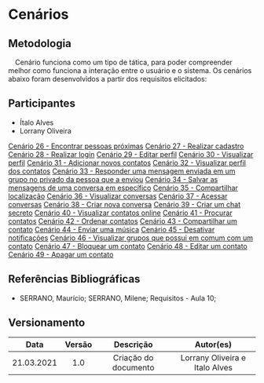 # Cenários
## Metodologia

 <p>&emsp;Cenário funciona como um tipo de tática, para poder compreender melhor como funciona a interação entre o usuário e o sistema. Os cenários abaixo foram desenvolvidos a partir dos requisitos elicitados: </p>

## Participantes
  - Ítalo Alves
  - Lorrany Oliveira


[Cenário 26 - Encontrar pessoas próximas](cenario26.md)
[Cenário 27 - Realizar cadastro](cenario27.md)
[Cenário 28 - Realizar login](cenario28.md)
[Cenário 29 - Editar perfil](cenario29.md)
[Cenário 30 - Visualizar perfil](cenario30.md)
[Cenário 31 - Adicionar novos contatos](cenario31.md)
[Cenário 32 - Visualizar perfil dos contatos](cenario32.md)
[Cenário 33 - Responder uma mensagem enviada em um grupo no privado da pessoa que a enviou](cenario33.md)
[Cenário 34 - Salvar as mensagens de uma conversa em específico](cenario34.md)
[Cenário 35 - Compartilhar localização](cenario35.md)
[Cenário 36 - Visualizar conversas](cenario36.md)
[Cenário 37 - Acessar conversas](cenario37.md)
[Cenário 38 - Criar nova conversa](cenario38.md)
[Cenário 39 - Criar um chat secreto](cenario39.md)
[Cenário 40 - Visualizar contatos online](cenario40.md)
[Cenário 41 - Procurar contatos](cenario41.md)
[Cenário 42 - Ordenar contatos](cenario42.md)
[Cenário 43 - Compartilhar um contato](cenario43.md)
[Cenário 44 - Enviar uma música](cenario44.md)
[Cenário 45 - Desativar notificações](cenario45.md)
[Cenário 46 - Visualizar grupos que possui em comum com um contato](cenario46.md)
[Cenário 47 - Bloquear um contato](cenario47.md)
[Cenário 48 - Editar um contato](cenario48.md)
[Cenário 49 - Apagar um contato](cenario49.md)



## Referências Bibliográficas

- SERRANO, Maurício; SERRANO, Milene; Requisitos - Aula 10;

## Versionamento
|   Data   | Versão |        Descrição              |            Autor(es)           |
| :------: | :----: |    :---------------------:    | :----------------------------: |
|21.03.2021|   1.0  |  Criação do documento         | Lorrany Oliveira e Italo Alves |